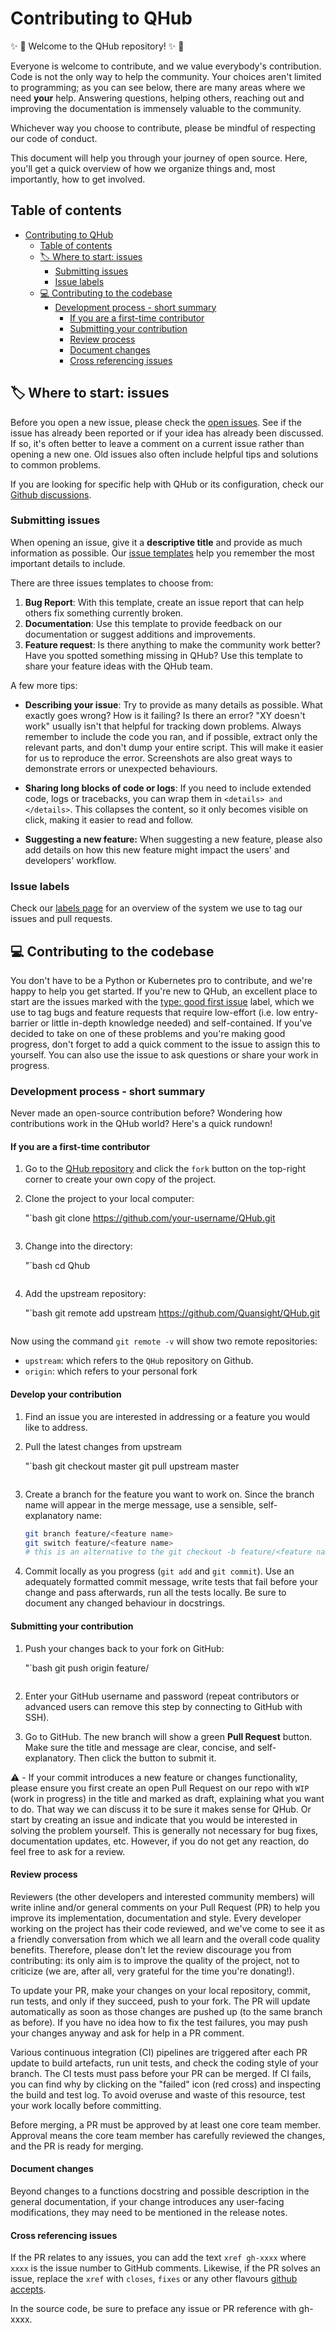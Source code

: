 # Contributing to QHub

:sparkles: :raised_hands:  Welcome to the QHub repository! :sparkles: :raised_hands:

Everyone is welcome to contribute, and we value everybody's contribution. Code is not the only way to help the community.
Your choices aren't limited to programming; as you can see below, there are many areas where we need **your** help.
Answering questions, helping others, reaching out and improving the documentation is immensely valuable to the community.

Whichever way you choose to contribute, please be mindful of respecting our code of conduct.

This document will help you through your journey of open source. Here, you'll get a quick overview of how we organize things and, most importantly, how to get involved.

## Table of contents

- [Contributing to QHub](#contributing-to-qhub)
  - [Table of contents](#table-of-contents)
  - [🏷 Where to start: issues](#-where-to-start-issues)
    - [Submitting issues](#submitting-issues)
    - [Issue labels](#issue-labels)
  - [:computer: Contributing to the codebase](#computer-contributing-to-the-codebase)
    - [Development process - short summary](#development-process---short-summary)
      - [If you are a first-time contributor](#if-you-are-a-first-time-contributor)
      - [Submitting your contribution](#submitting-your-contribution)
      - [Review process](#review-process)
      - [Document changes](#document-changes)
      - [Cross referencing issues](#cross-referencing-issues)

## 🏷 Where to start: issues

Before you open a new issue, please check the [open issues][QHub-issues]. See if the issue has already been reported or if your idea has already been discussed.
If so, it's often better to leave a comment on a current issue rather than opening a new one. Old issues also often include helpful tips and solutions to common problems.

If you are looking for specific help with QHub or its configuration, check our [Github discussions][QHub-qa].

### Submitting issues

When opening an issue, give it a **descriptive title** and provide as much information as possible.
Our [issue templates][QHub-templates] help you remember the most important details to include.

There are three issues templates to choose from:

1. **Bug Report**: With this template, create an issue report that can help others fix something currently broken.
2. **Documentation**: Use this template to provide feedback on our documentation or suggest additions and improvements.
3. **Feature request**: Is there anything to make the community work better? Have you spotted something missing in QHub?
  Use this template to share your feature ideas with the QHub team.

A few more tips:

- **Describing your issue**: Try to provide as many details as possible. What exactly goes wrong? How is it failing? Is there an error?
  "XY doesn't work" usually isn't that helpful for tracking down problems. Always remember to include the code you ran, and if possible,
  extract only the relevant parts, and don't dump your entire script.
  This will make it easier for us to reproduce the error. Screenshots are also great ways to demonstrate errors or unexpected behaviours.

- **Sharing long blocks of code or logs**: If you need to include extended code, logs or tracebacks, you can wrap them in `<details> and </details>`.
  This collapses the content, so it only becomes visible on click, making it easier to read and follow.

- **Suggesting a new feature:** When suggesting a new feature, please also add details on how this new feature might impact the users' and developers' workflow.

### Issue labels

Check our [labels page][QHub-labels] for an overview of the system we use to tag our issues and pull requests.

## :computer: Contributing to the codebase

You don't have to be a Python or Kubernetes pro to contribute, and we're happy to help you get started.
If you're new to QHub, an excellent place to start are the issues marked with the [type: good first issue](https://github.com/Quansight/QHub/labels/type%3A%20good%20first%20issue) label,
which we use to tag bugs and feature requests that require low-effort (i.e. low entry-barrier or little in-depth knowledge needed) and self-contained.
If you've decided to take on one of these problems and you're making good progress, don't forget to add a quick comment to the issue to assign this to yourself.
You can also use the issue to ask questions or share your work in progress.

### Development process - short summary

Never made an open-source contribution before? Wondering how contributions work in the QHub world? Here's a quick rundown!

#### If you are a first-time contributor

1. Go to the [QHub repository][QHub-repo] and click the `fork` button on the top-right corner to create your own copy of the project.
2. Clone the project to your local computer:

   "`bash
   git clone https://github.com/your-username/QHub.git
   ```

3. Change into the directory:

   "`bash
   cd Qhub
   ```

4. Add the upstream repository:

   "`bash
   git remote add upstream https://github.com/Quansight/QHub.git
   ```

Now using the command `git remote -v` will show two remote repositories:

- `upstream`: which refers to the `QHub` repository on Github.
- `origin`: which refers to your personal fork

#### Develop your contribution

1. Find an issue you are interested in addressing or a feature you would like to address.
2. Pull the latest changes from upstream

   "`bash
   git checkout master
   git pull upstream master
   ```

3. Create a branch for the feature you want to work on. Since the branch name will appear in the merge message, use a sensible, self-explanatory name:

   ```bash
   git branch feature/<feature name>
   git switch feature/<feature name>
   # this is an alternative to the git checkout -b feature/<feature name> command
   ```

4. Commit locally as you progress (`git add` and `git commit`). Use an adequately formatted commit message,
   write tests that fail before your change and pass afterwards, run all the tests locally. Be sure to document any changed behaviour in docstrings.

#### Submitting your contribution

1. Push your changes back to your fork on GitHub:

    "`bash
    git push origin feature/<feature name>
    ```

2. Enter your GitHub username and password (repeat contributors or advanced users can remove this step by connecting to GitHub with SSH).
3. Go to GitHub. The new branch will show a green **Pull Request** button. Make sure the title and message are clear, concise, and self-explanatory.
   Then click the button to submit it.

:warning: - If your commit introduces a new feature or changes functionality,  please
ensure you first create an open Pull Request on our repo with `WIP` (work in progress) in the title and marked as draft, explaining what you want to do.
That way we can discuss it
to be sure it makes sense for QHub. Or start by creating an issue and indicate that you would be interested in solving the problem yourself.
This is generally not necessary for bug fixes, documentation updates, etc. However, if you do not get any reaction, do feel free to ask for a review.

#### Review process

Reviewers (the other developers and interested community members) will write inline and/or general comments on your Pull Request (PR) to help you improve its implementation, documentation and style.
Every developer working on the project has their code reviewed, and we've come to see it as a friendly conversation from which we all learn and the overall code quality benefits.
Therefore, please don't let the review discourage you from contributing: its only aim is to improve the quality of the project, not to criticize
(we are, after all, very grateful for the time you're donating!).

To update your PR, make your changes on your local repository, commit, run tests, and only if they succeed, push to your fork.
The PR will update automatically as soon as those changes are pushed up (to the same branch as before).
If you have no idea how to fix the test failures, you may push your changes anyway and ask for help in a PR comment.

Various continuous integration (CI) pipelines are triggered after each PR update to build artefacts, run unit tests, and check the coding style of your branch.
The CI tests must pass before your PR can be merged. If CI fails, you can find why by clicking on the "failed" icon (red cross) and inspecting the build and test log.
To avoid overuse and waste of this resource, test your work locally before committing.

Before merging, a PR must be approved by at least one core team member. Approval means the core team member has carefully reviewed the changes, and the PR is ready for merging.

#### Document changes

Beyond changes to a functions docstring and possible description in the general documentation, if your change introduces any user-facing modifications, they may need to be mentioned in the release notes.

#### Cross referencing issues

If the PR relates to any issues, you can add the text `xref gh-xxxx` where `xxxx` is the issue number to GitHub comments. Likewise, if the PR solves an issue, replace the `xref` with `closes`, `fixes` or any other flavours [github accepts](https://help.github.com/en/articles/closing-issues-using-keywords).

In the source code, be sure to preface any issue or PR reference with gh-xxxx.

<!-- Links -->
[QHub-repo]: https://github.com/Quansight/QHub/
[QHub-issues]: https://github.com/Quansight/QHub/issues
[QHub-labels]: https://github.com/Quansight/QHub/labels
[QHub-templates]: https://github.com/Quansight/QHub/issues/new/choose
[QHub-qa]: https://github.com/Quansight/QHub/discussions/categories/q-a
[issue-template]: https://github.com/Quansight/QHub/blob/master/ISSUE_TEMPLATE.md
